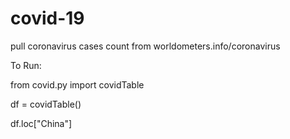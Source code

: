 # covid-19
pull coronavirus cases count from worldometers.info/coronavirus


To Run:

from covid.py import covidTable

df = covidTable()

df.loc["China"]
